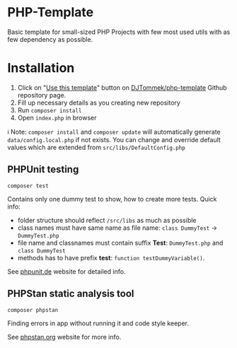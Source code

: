 # PHP-Template

Basic template for small-sized PHP Projects with few most used utils with as few dependency as possible.

# Installation

1. Click on "[Use this template](https://github.com/DJTommek/php-template/generate)" button on [DJTommek/php-template](https://github.com/DJTommek/php-template) Github repository page.
1. Fill up necessary details as you creating new repository
1. Run `composer install`
1. Open `index.php` in browser

ℹ Note: `composer install` and `composer update` will automatically generate `data/config.local.php` if not exists. You can change and override default values which are extended from `src/libs/DefaultConfig.php`

## PHPUnit testing

```
composer test
```
Contains only one dummy test to show, how to create more tests. Quick info: 
- folder structure should reflect `/src/libs` as much as possible 
- class names must have same name as file name: `class DummyTest` -> `DummyTest.php`  
- file name and classnames must contain suffix **Test**: `DummyTest.php` and `class DummyTest`
- methods has to have prefix **test**: `function testDummyVariable()`. 

See [phpunit.de](https://phpunit.de/) website for detailed info. 

## PHPStan static analysis tool

```
composer phpstan
```
Finding errors in app without running it and code style keeper.

See [phpstan.org](https://phpstan.org/) website for more info.
